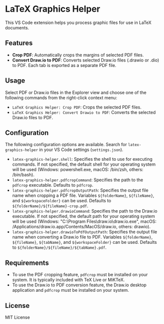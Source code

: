 # LaTeX Graphics Helper

This VS Code extension helps you process graphic files for use in LaTeX documents.

## Features

-   **Crop PDF**: Automatically crops the margins of selected PDF files.
-   **Convert Draw.io to PDF**: Converts selected Draw.io files (.drawio or .dio) to PDF. Each tab is exported as a separate PDF file.

## Usage

Select PDF or Draw.io files in the Explorer view and choose one of the following commands from the right-click context menu:

-   `LaTeX Graphics Helper: Crop PDF`: Crops the selected PDF files.
-   `LaTeX Graphics Helper: Convert Drawio to PDF`: Converts the selected Draw.io files to PDF.

## Configuration

The following configuration options are available. Search for `latex-graphics-helper` in your VS Code settings (`settings.json`).

-   `latex-graphics-helper.shell`: Specifies the shell to use for executing commands. If not specified, the default shell for your operating system will be used (Windows: powershell.exe, macOS: /bin/zsh, others: /bin/bash).
-   `latex-graphics-helper.pdfcropCommand`: Specifies the path to the `pdfcrop` executable. Defaults to `pdfcrop`.
-   `latex-graphics-helper.pdfcropOutputPath`: Specifies the output file name when cropping a PDF file. Variables `${folderName}`, `${fileName}`, and `${workspaceFolder}` can be used. Defaults to `${folderName}/${fileName}-crop.pdf`.
-   `latex-graphics-helper.drawioCommand`: Specifies the path to the Draw.io executable. If not specified, the default path for your operating system will be used (Windows: "C:\\Program Files\\draw.io\\draw.io.exe", macOS: /Applications/draw.io.app/Contents/MacOS/draw.io, others: drawio).
-   `latex-graphics-helper.drawioToPdfOutputPath`: Specifies the output file name when converting a Draw.io file to PDF. Variables `${folderName}`, `${fileName}`, `${tabName}`, and `${workspaceFolder}` can be used. Defaults to `${folderName}/${fileName}/${tabName}.pdf`.

## Requirements

-   To use the PDF cropping feature, `pdfcrop` must be installed on your system. It is typically included with TeX Live or MiKTeX.
-   To use the Draw.io to PDF conversion feature, the Draw.io desktop application and `pdfcrop` must be installed on your system.

## License

MIT License
